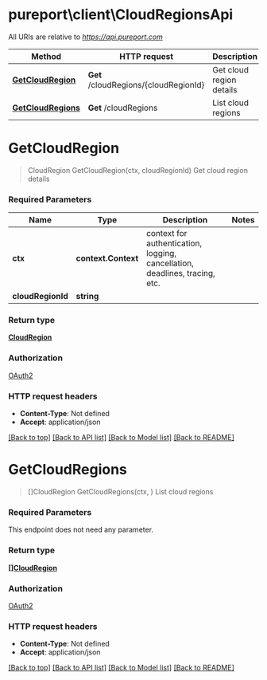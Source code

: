 # pureport\client\CloudRegionsApi

All URIs are relative to *https://api.pureport.com*

Method | HTTP request | Description
------------- | ------------- | -------------
[**GetCloudRegion**](CloudRegionsApi.md#GetCloudRegion) | **Get** /cloudRegions/{cloudRegionId} | Get cloud region details
[**GetCloudRegions**](CloudRegionsApi.md#GetCloudRegions) | **Get** /cloudRegions | List cloud regions


# **GetCloudRegion**
> CloudRegion GetCloudRegion(ctx, cloudRegionId)
Get cloud region details



### Required Parameters

Name | Type | Description  | Notes
------------- | ------------- | ------------- | -------------
 **ctx** | **context.Context** | context for authentication, logging, cancellation, deadlines, tracing, etc.
  **cloudRegionId** | **string**|  | 

### Return type

[**CloudRegion**](CloudRegion.md)

### Authorization

[OAuth2](../README.md#OAuth2)

### HTTP request headers

 - **Content-Type**: Not defined
 - **Accept**: application/json

[[Back to top]](#) [[Back to API list]](../README.md#documentation-for-api-endpoints) [[Back to Model list]](../README.md#documentation-for-models) [[Back to README]](../README.md)

# **GetCloudRegions**
> []CloudRegion GetCloudRegions(ctx, )
List cloud regions



### Required Parameters
This endpoint does not need any parameter.

### Return type

[**[]CloudRegion**](CloudRegion.md)

### Authorization

[OAuth2](../README.md#OAuth2)

### HTTP request headers

 - **Content-Type**: Not defined
 - **Accept**: application/json

[[Back to top]](#) [[Back to API list]](../README.md#documentation-for-api-endpoints) [[Back to Model list]](../README.md#documentation-for-models) [[Back to README]](../README.md)

